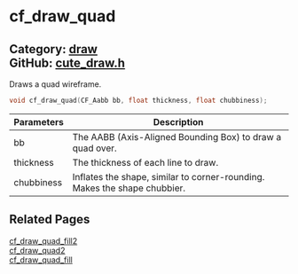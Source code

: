[](../header.md ':include')

# cf_draw_quad

Category: [draw](/api_reference?id=draw)  
GitHub: [cute_draw.h](https://github.com/RandyGaul/cute_framework/blob/master/include/cute_draw.h)  
---

Draws a quad wireframe.

```cpp
void cf_draw_quad(CF_Aabb bb, float thickness, float chubbiness);
```

Parameters | Description
--- | ---
bb | The AABB (Axis-Aligned Bounding Box) to draw a quad over.
thickness | The thickness of each line to draw.
chubbiness | Inflates the shape, similar to corner-rounding. Makes the shape chubbier.

## Related Pages

[cf_draw_quad_fill2](/draw/cf_draw_quad_fill2.md)  
[cf_draw_quad2](/draw/cf_draw_quad2.md)  
[cf_draw_quad_fill](/draw/cf_draw_quad_fill.md)  
